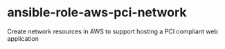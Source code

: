 # ansible-role-aws-pci-network
Create network resources in AWS to support hosting a PCI compliant web application 
